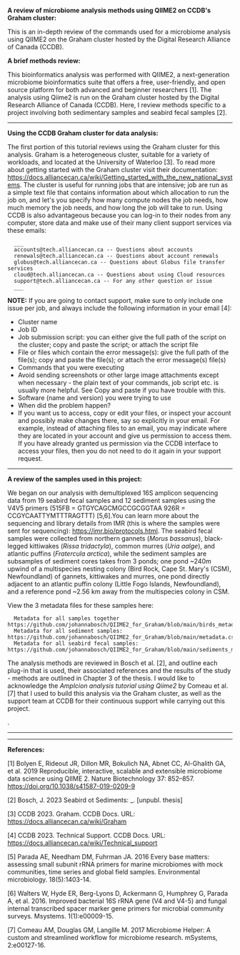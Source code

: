 **A review of microbiome analysis methods using QIIME2 on CCDB's Graham cluster:**

This is an in-depth review of the commands used for a microbiome analysis using QIIME2 on the Graham cluster hosted by the Digital Research Alliance of Canada (CCDB).


**A brief methods review:**

This bioinformatics analysis was performed with QIIME2, a next-generation microbiome bioinformatics suite that offers a free, user-friendly, and open source platform for both advanced and beginner researchers [1]. The analysis using Qiime2 is run on the Graham cluster hosted by the Digital Research Alliance of Canada (CCDB). Here, I review methods specific to a project involving both sedimentary samples and seabird fecal samples [2].

___

**Using the CCDB Graham cluster for data analysis:**

  The first portion of this tutorial reviews using the Graham cluster for this analysis. Graham is a heterogeneous cluster, suitable for a variety of workloads, and located at the University of Waterloo [3]. To read more about getting started with the Graham cluster visit their documentation: https://docs.alliancecan.ca/wiki/Getting_started_with_the_new_national_systems. The cluster is useful for running jobs that are intensive; job are run as a simple text file that contains information about which allocation to run the job on, and let's you specify how many compute nodes the job needs, how much memory the job needs, and how long the job will take to run. Using CCDB is also advantageous because you can log-in to their nodes from any computer, store data and make use of their many client support services via these emails:
        
      ___
      accounts@tech.alliancecan.ca -- Questions about accounts
      renewals@tech.alliancecan.ca -- Questions about account renewals
      globus@tech.alliancecan.ca -- Questions about Globus file transfer services
      cloud@tech.alliancecan.ca -- Questions about using Cloud resources
      support@tech.alliancecan.ca -- For any other question or issue
      ___

  **NOTE:** If you are going to contact support, make sure to only include one issue per job, and always include the following information in your email [4]: 


*   Cluster name
*   Job ID
*   Job submission script: you can either give the full path of the script on the cluster; copy and paste the script; or attach the script file
*   File or files which contain the error message(s): give the full path of the file(s); copy and paste the file(s); or attach the error message(s) file(s)
*    Commands that you were executing
*   Avoid sending screenshots or other large image attachments except when necessary - the plain text of your commands, job script etc. is usually more helpful. See Copy and paste if you have trouble with this.
*    Software (name and version) you were trying to use
*    When did the problem happen?
*    If you want us to access, copy or edit your files, or inspect your account and possibly make changes there, say so explicitly in your email. For example, instead of attaching files to an email, you may indicate where they are located in your account and give us permission to access them. If you have already granted us permission via the CCDB interface to access your files, then you do not need to do it again in your support request.

___

**A review of the samples used in this project:**
  
  We began on our analysis with demultiplexed 16S amplicon sequencing data from 19 seabird fecal samples and 12 sediment samples using the V4V5 primers (515FB = GTGYCAGCMGCCGCGGTAA	926R = CCGYCAATTYMTTTRAGTTT) [5,6].You can learn more about the sequencing and library details from IMR (this is where the samples were sent for sequencing): https://imr.bio/protocols.html. The seabird fecal samples were collected from northern gannets (*Morus bassanus*), black-legged kittiwakes (*Rissa tridactyla*), common murres (*Uria aalge*), and atlantic puffins (*Fratercula arctica*), while the sediment samples are subsamples of sediment cores takes from 3 ponds; one pond ~240m upwind of a multispecies nesting colony (Bird Rock, Cape St. Mary's (CSM), Newfoundland) of gannets, kittiwakes and murres, one pond directly adjacent to an atlantic puffin colony (Little Fogo Islands, Newfoundland), and a reference pond ~2.56 km away from the multispecies colony in CSM. 


  View the 3 metadata files for these samples here:

      Metadata for all samples together https://github.com/johannabosch/QIIME2_for_Graham/blob/main/birds_metadata.csv
      Metadata for all sediment samples: https://github.com/johannabosch/QIIME2_for_Graham/blob/main/metadata.csv
      Metadata for all seabird fecal samples: https://github.com/johannabosch/QIIME2_for_Graham/blob/main/sediments_metadata.csv 
  

The analysis methods are reviewed in Bosch et al. [2], and outline each plug-in that is used, their associated references and the results of the study - methods are outlined in Chapter 3 of the thesis. I would like to acknowledge the *Amplcion analysis tutorial using Qiime2* by Comeau et al. [7] that I used to build this analysis via the Graham cluster, as well as the support team at CCDB for their continuous support while carrying out this project.

.

___
  ___

**References:**

[1] Bolyen E, Rideout JR, Dillon MR, Bokulich NA, Abnet CC, Al-Ghalith GA, et al. 2019 Reproducible, interactive, scalable and extensible microbiome data science using QIIME 2. Nature Biotechnology 37: 852–857. https://doi.org/10.1038/s41587-019-0209-9

[2] Bosch, J. 2023 Seabird ot Sediments: _. [unpubl. thesis]

[3] CCDB 2023. Graham. CCDB Docs. URL: https://docs.alliancecan.ca/wiki/Graham 

[4] CCDB 2023. Technical Support. CCDB Docs. URL: https://docs.alliancecan.ca/wiki/Technical_support 

[5] Parada AE, Needham DM, Fuhrman JA. 2016 Every base matters: assessing small subunit rRNA primers for marine microbiomes with mock communities, time series and global field samples. Environmental microbiology. 18(5):1403-14.

[6] Walters W, Hyde ER, Berg-Lyons D, Ackermann G, Humphrey G, Parada A, et al. 2016. Improved bacterial 16S rRNA gene (V4 and V4-5) and fungal internal transcribed spacer marker gene primers for microbial community surveys. Msystems. 1(1):e00009-15.

[7] Comeau AM, Douglas GM, Langille M. 2017 Microbiome Helper: A custom and streamlined workflow for microbiome research. mSystems, 2:e00127-16.
